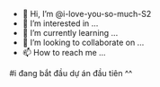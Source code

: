 - 👋 Hi, I’m @i-love-you-so-much-S2
- 👀 I’m interested in ...
- 🌱 I’m currently learning ...
- 💞️ I’m looking to collaborate on ...
- 📫 How to reach me ...

<!---
i-love-you-so-much-S2/i-love-you-so-much-S2 is a ✨ special ✨ repository because its `README.md` (this file) appears on your GitHub profile.
You can click the Preview link to take a look at your changes.
--->
#i  đang bắt đầu  dự án  đầu tiên  ^^
